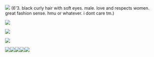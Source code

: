 ![](https://i.imgur.com/PFfFaxK.png)
(6'3. black curly hair with soft eyes. male. love and respects women. great fashion sense. hmu or whatever. i dont care tm.)

![](https://media.discordapp.net/attachments/770844443015643173/1209407797167521832/getyourhandsOUTmypantsnigga.jpg?ex=660bb9c8&is=65f944c8&hm=a507f23c3c30d37034969ab9be8af134f41f709f0335b6cde36ec0dd5d96e473&=&format=webp&width=340&height=421)

![](https://media.discordapp.net/attachments/770844443015643173/1209407797167521832/getyourhandsOUTmypantsnigga.jpg?ex=65e6cfc8&is=65d45ac8&hm=7519af23ce87abe12a119e95f80d0b826613c1e45772345adac70692aabaee3d&=&format=webp&width=340&height=421)

![](https://media.discordapp.net/attachments/1140510103972356106/1206504820450664480/Screenshot_2024-02-11_11.39.06_PM.png?ex=65dc402c&is=65c9cb2c&hm=82412195f89a29a25d75afa22f731bb2075e33c79e5c17a4085f22bb154bee48&=&format=webp&quality=lossless)

![](https://external-media.spacehey.net/media/shI9Y8WoU0c7ccG7yNafTUg0H9SJ6aBGAEwQ57epJAV4=/https://64.media.tumblr.com/5879023977db262bccda37b8239f47b7/ff83fe9a13a76b56-ec/s100x200/d4d341b8430378fc04724ef007dc6cfbe1e9211d.pnj)![](https://external-media.spacehey.net/media/shI9Y8WoU0c7ccG7yNafTUg0H9SJ6aBGAEwQ57epJAV4=/https://64.media.tumblr.com/5879023977db262bccda37b8239f47b7/ff83fe9a13a76b56-ec/s100x200/d4d341b8430378fc04724ef007dc6cfbe1e9211d.pnj)![](https://external-media.spacehey.net/media/shI9Y8WoU0c7ccG7yNafTUg0H9SJ6aBGAEwQ57epJAV4=/https://64.media.tumblr.com/5879023977db262bccda37b8239f47b7/ff83fe9a13a76b56-ec/s100x200/d4d341b8430378fc04724ef007dc6cfbe1e9211d.pnj)![](https://external-media.spacehey.net/media/shI9Y8WoU0c7ccG7yNafTUg0H9SJ6aBGAEwQ57epJAV4=/https://64.media.tumblr.com/5879023977db262bccda37b8239f47b7/ff83fe9a13a76b56-ec/s100x200/d4d341b8430378fc04724ef007dc6cfbe1e9211d.pnj)![](https://external-media.spacehey.net/media/shI9Y8WoU0c7ccG7yNafTUg0H9SJ6aBGAEwQ57epJAV4=/https://64.media.tumblr.com/5879023977db262bccda37b8239f47b7/ff83fe9a13a76b56-ec/s100x200/d4d341b8430378fc04724ef007dc6cfbe1e9211d.pnj)



